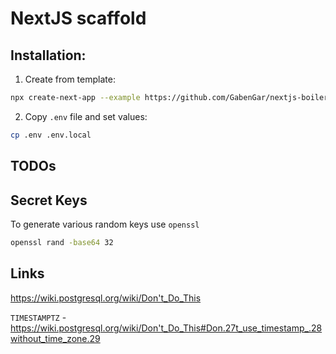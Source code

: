 # NextJS scaffold

## Installation:
1. Create from template:
  ```sh
  npx create-next-app --example https://github.com/GabenGar/nextjs-boilerplate --use-npm
  ```
2. Copy `.env` file and set values:
  ```sh
  cp .env .env.local
  ```

## TODOs

## Secret Keys
To generate various random keys use `openssl`
```sh
openssl rand -base64 32
```

## Links
https://wiki.postgresql.org/wiki/Don't_Do_This

`TIMESTAMPTZ` - https://wiki.postgresql.org/wiki/Don't_Do_This#Don.27t_use_timestamp_.28without_time_zone.29
